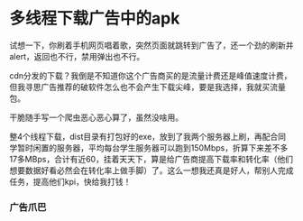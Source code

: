 # 多线程下载广告中的apk

试想一下，你刷着手机网页唱着歌，突然页面就跳转到广告了，还一个劲的刷新并alert，返回也不行，禁用弹出也不行。

cdn分发的下载？我倒是不知道你这个广告商买的是流量计费还是峰值速度计费，但我寻思广告推荐的破软件怎么也不会产生下载尖峰，要是我选择，我就买流量包。

干脆随手写一个爬虫恶心恶心算了，虽然没啥用。

整4个线程下载，dist目录有打包好的exe，放到了我两个服务器上刷，再配合同学暂时闲置的服务器，平均每台学生服务器可以跑到150Mbps，折算下来差不多17多MBps，合计有近60，挂着天天下，算是给广告商提高下载率和转化率（他们想要数据好看必然会在转化率上做手脚）了。这么一想我还真是好人，帮别人完成任务，提高他们kpi，快给我打钱！

### 广告爪巴

